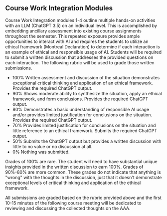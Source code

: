 ## Course Work Integration Modules
Course Work Integration modules 1-4 outline multiple hands-on activities with an LLM (ChatGPT 3.5) on an individual level.  This is accomplished by embedding ancillary assessment into existing course assignments throughout the semester.  This repeated exposure provides ample opportunities to interact with AI and requires the students to utilize an ethical framework (Montreal Declaration) to determine if each interaction is an example of ethical and responsible usage of AI.  Students will be required to submit a written discussion that addresses the provided questions on each interaction.  The following rubric will be used to grade those written submissions.

* 100%	Written assessment and discussion of the situation demonstrates exceptional critical thinking and application of an ethical framework. Provides the required ChatGPT output.
* 90%	Shows moderate ability to synthesize the situation, apply an ethical framework, and form conclusions.  Provides the required ChatGPT output.
* 80%	Demonstrates a basic understanding of responsible AI usage and/or provides limited justification for conclusions on the situation. Provides the required ChatGPT output.
* 70%	Provides limited justification for conclusions on the situation and little reference to an ethical framework. Submits the required ChatGPT output.
* 50%	Submits the ChatGPT output but provides a written discussion with little to no value or no discussion at all.
* 0%	Nothing was submitted.

Grades of 100% are rare.  The student will need to have substantial unique insights provided in the written discussion to earn 100%.  Grades of 90%-80% are more common.  These grades do not indicate that anything is "wrong" with the thoughts in the discussion, just that it doesn't demonstrate exceptional levels of critical thinking and application of the ethical framework.

All submissions are graded based on the rubric provided above and the first 10-15 minutes of the following course meeting will be dedicated to reviewing and discussing the collected thoughts on the AAA. 

